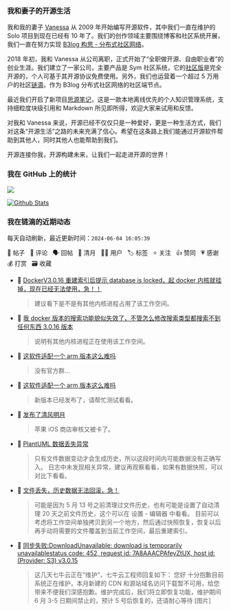 ### 我和妻子的开源生活

我和我的妻子 [Vanessa](https://github.com/Vanessa219) 从 2009 年开始编写开源软件，其中我们一直在维护的 Solo 项目到现在已经有 10 年了。我们的创作领域主要围绕博客和社区系统开展，我们一直在努力实现 [B3log 构思 - 分布式社区网络](https://ld246.com/article/1546941897596)。

2018 年初，我和 Vanessa 从公司离职，正式开始了“全职做开源、自由职业者”的创业生涯。我们建立了一家公司，主要产品是 Sym 社区系统，它的[社区版](https://github.com/88250/symphony)是完全开源的，个人可基于其开源协议免费使用。另外，我们也运营着一个超过 5 万用户的社区[链滴](https://ld246.com)，作为 B3log 分布式社区网络的社区端节点。

最近我们开启了新项目[思源笔记](https://github.com/siyuan-note/siyuan)，这是一款本地离线优先的个人知识管理系统，支持细粒度块级引用和 Markdown 所见即所得，欢迎大家来试用和反馈。

对我和 Vanessa 来说，开源已经不仅仅只是一种爱好，更是一种生活方式，我们对这条“开源生活”之路的未来充满了信心。希望在这条路上我们能通过开源软件帮助到其他人，同时其他人也能帮助到我们。

开源连接你我，开源构建未来，让我们一起走进开源的世界！

### 我在 GitHub 上的统计

<a title="Hits" target="_blank" href="https://github.com/88250/88250"><img src="https://hits.b3log.org/88250/88250.svg"></a>

[![Github Stats](https://github-readme-stats.vercel.app/api?username=88250&theme=tokyonight&show_icons=true)](https://github.com/88250)

<!--events start -->

### 我在链滴的近期动态

每天自动刷新，最近更新时间：`2024-06-04 16:05:39`

📝 帖子 &nbsp; 💬 评论 &nbsp; 🗣 回帖 &nbsp; 🌙 清月 &nbsp; 👨‍💻 用户 &nbsp; 🏷️ 标签 &nbsp; ⭐️ 关注 &nbsp; 👍 赞同 &nbsp; 💗 感谢 &nbsp; 💰 打赏 &nbsp; 🗃 收藏

* 💬 [DockerV3.0.16 重建索引后提示 database is locked，起 docker 内核就挂掉，现在已经无法使用，急！！](https://ld246.com/article/1717471125039/comment/1717474548075#comments)

  > 建议看下是不是有其他内核进程占用了该工作空间。
* 💬 [我 docker 版本的搜索功能貌似失效了，不管怎么修改搜索类型都搜索不到任何东西 3.0.16 版本](https://ld246.com/article/1717401576324/comment/1717474489608#comments)

  > 说明有其他内核进程正在使用该工作空间。
* 💬 [这软件适配一个 arm 版本这么难吗](https://ld246.com/article/1716822432347/comment/1717474426105#comments)

  > 没有官方群...
* 💬 [这软件适配一个 arm 版本这么难吗](https://ld246.com/article/1716822432347/comment/1717463324357#comments)

  > 新版本已经发布了，请帮忙测试看看。
* 🌙 [发布了清风明月](https://ld246.com/member/88250/breezemoons/1717434311562)

  > 苹果 iOS 商店审核又被卡了。
* 💬 [PlantUML 数据丢失异常](https://ld246.com/article/1717429419765/comment/1717429762525#comments)

  > 只有文件数据变动才会生成历史，所以这段时间内可能数据没有正确写入。 日志中未发现相关异常，建议再观察看看，如果有数据快照，可以对比下看看。
* 💬 [文件丢失，历史数据无法回滚，急！](https://ld246.com/article/1717416082060/comment/1717424664020#comments)

  > 可能是因为 5 月 13 号之前清理过文件历史，也有可能是设置了自动清理 20 天之前文件历史，这个可以在 设置 - 编辑器 中看看。 目前可以考虑将工作空间单独拷贝到另一个地方，然后通过快照恢复，恢复以后再手动将需要的文件覆盖到当前工作空间，最后重建索引。
* 💬 [同步失败:DownloadUnavailable: download is temporarily unavailablestatus code: 452, request id: 7A8AAACPAfeyZtUX, host id: (Provider: S3) v3.0.15](https://ld246.com/article/1717392449391/comment/1717420599476#comments)

  > 这几天七牛云正在“维护”，七牛云工程师回复如下： 您好 十分抱歉目前系统正在维护，本月新建的 CDN 和源站域名访问下载暂不可用，给您带来不便我们深感抱歉。维护完成后，我们将立即恢复功能，维护期间 6 月 3-5 日期间禁止的，预计 5 号后恢复的，还请耐心等待 [图片]


<!--events end -->
